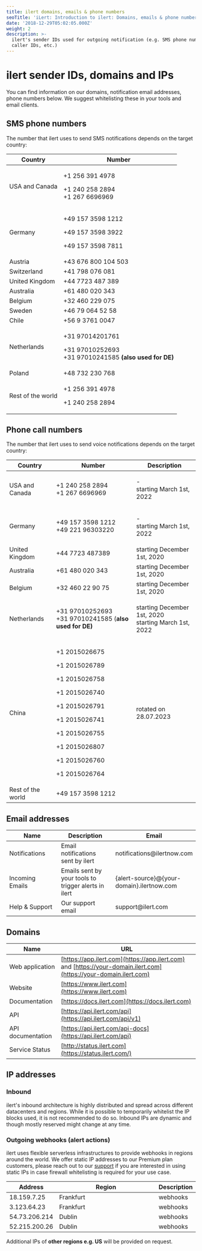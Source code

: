 ```yaml
---
title: ilert domains, emails & phone numbers
seoTitle: 'iLert: Introduction to ilert: Domains, emails & phone numbers'
date: '2018-12-29T05:02:05.000Z'
weight: 2
description: >-
  ilert's sender IDs used for outgoing notification (e.g. SMS phone numbers,
  caller IDs, etc.)
---
```


# ilert sender IDs, domains and IPs

You can find information on our domains, notification email addresses, phone numbers below. We suggest whitelisting these in your tools and email clients.

## &#x20;<a href="#web-services" id="web-services"></a>

## SMS phone numbers <a href="#sms-alerts" id="sms-alerts"></a>

The number that ilert uses to send SMS notifications depends on the target country:

| Country           | Number                                                                                              |
| ----------------- | --------------------------------------------------------------------------------------------------- |
| USA and Canada    | <p>+1 256 391 4978</p><p>+1 240 258 2894<br>+1 267 6696969</p>                                      |
| Germany           | <p>+49 157 3598 1212</p><p>+49 157 3598 3922</p><p>+49 157 3598 7811</p>                            |
| Austria           | +43 676 800 104 503                                                                                 |
| Switzerland       | +41 798 076 081                                                                                     |
| United Kingdom    | +44 7723 487 389                                                                                    |
| Australia         | +61 480 020 343                                                                                     |
| Belgium           | +32 460 229 075                                                                                     |
| Sweden            | +46 79 064 52 58                                                                                    |
| Chile             | +56 9 3761 0047                                                                                     |
| Netherlands       | <p>+31 97014201761</p><p>+31 97010252693<br>+31 97010241585 <strong>(also used for DE)</strong></p> |
| Poland            | +48 732 230 768                                                                                     |
| Rest of the world | <p>+1 256 391 4978</p><p>+1 240 258 2894</p>                                                        |

## Phone call numbers <a href="#voice-alerts" id="voice-alerts"></a>

The number that ilert uses to send voice notifications depends on the target country:

| Country           | Number                                                                                                                                                                                                   | Description                                                    |
| ----------------- | -------------------------------------------------------------------------------------------------------------------------------------------------------------------------------------------------------- | -------------------------------------------------------------- |
| USA and Canada    | <p>+1 240 258 2894<br>+1 267 6696969</p>                                                                                                                                                                 | <p>-<br>starting March 1st, 2022</p>                           |
| Germany           | <p>+49 157 3598 1212<br>+49 221 96303220</p>                                                                                                                                                             | <p>-<br>starting March 1st, 2022</p>                           |
| United Kingdom    | +44 7723 487389                                                                                                                                                                                          | starting December 1st, 2020                                    |
| Australia         | +61 480 020 343                                                                                                                                                                                          | starting December 1st, 2020                                    |
| Belgium           | +32 460 22 90 75                                                                                                                                                                                         | starting December 1st, 2020                                    |
| Netherlands       | <p>+31 97010252693<br>+31 97010241585 (<strong>also used for DE)</strong></p>                                                                                                                            | <p>starting December 1st, 2020<br>starting March 1st, 2022</p> |
| China             | <p>+1 2015026675</p><p>+1 2015026789</p><p>+1 2015026758</p><p>+1 2015026740</p><p>+1 2015026791</p><p>+1 2015026741</p><p>+1 2015026755</p><p>+1 2015026807</p><p>+1 2015026760</p><p>+1 2015026764</p> | rotated on 28.07.2023                                          |
| Rest of the world | +49 157 3598 1212                                                                                                                                                                                        |                                                                |

## Email addresses <a href="#email-services" id="email-services"></a>

<table><thead><tr><th width="212">Name</th><th width="251.66666666666669">Description</th><th>Email</th></tr></thead><tbody><tr><td>Notifications</td><td>Email notifications sent by ilert</td><td>notifications@ilertnow.com</td></tr><tr><td>Incoming Emails</td><td>Emails sent by your tools to trigger alerts in ilert</td><td>{alert-source}@{your-domain}.ilertnow.com</td></tr><tr><td>Help &#x26; Support</td><td>Our support email</td><td>support@ilert.com</td></tr></tbody></table>

## Domains <a href="#web-services" id="web-services"></a>

| Name              | URL                                                                                                               |
| ----------------- | ----------------------------------------------------------------------------------------------------------------- |
| Web application   | [https://app.ilert.com](https://app.ilert.com) and [https://your-domain.ilert.com](https://your-domain.ilert.com) |
| Website           | [https://www.ilert.com](https://www.ilert.com)                                                                    |
| Documentation     | [https://docs.ilert.com](https://docs.ilert.com)                                                                  |
| API               | [https://api.ilert.com/api](https://api.ilert.com/api/v1)                                                         |
| API documentation | [https://api.ilert.com/api-docs](https://api.ilert.com/api)                                                       |
| Service Status    | [http://status.ilert.com](https://status.ilert.com/)                                                              |

## IP addresses <a href="#email-services" id="email-services"></a>

### Inbound <a href="#email-services" id="email-services"></a>

ilert's inbound architecture is highly distributed and spread across different datacenters and regions. While it is possible to temporarily whitelist the IP blocks used, it is not recommended to do so. Inbound IPs are dynamic and though mostly reserved might change at any time.

### Outgoing webhooks (alert actions) <a href="#email-services" id="email-services"></a>

ilert uses flexible serverless infrastructures to provide webhooks in regions around the world. We offer static IP addresses to our Premium plan customers, please reach out to our [support](../../contact.md#support) if you are interested in using static IPs in case firewall whitelisting is required for your use case.

<table><thead><tr><th>Address</th><th width="279.6666666666667">Region</th><th>Description</th></tr></thead><tbody><tr><td>18.159.7.25</td><td>Frankfurt</td><td>webhooks</td></tr><tr><td>3.123.64.23</td><td>Frankfurt</td><td>webhooks</td></tr><tr><td>54.73.206.214</td><td>Dublin</td><td>webhooks</td></tr><tr><td>52.215.200.26</td><td>Dublin</td><td>webhooks</td></tr></tbody></table>

Additional IPs of **other regions e.g. US** will be provided on request.
